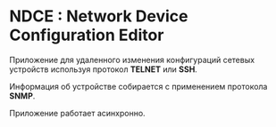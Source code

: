 # NDCE : Network Device Configuration Editor

Приложение для удаленного изменения конфигураций сетевых устройств используя протокол **TELNET** или **SSH**.

Информация об устройстве собирается с применением протокола **SNMP**.

Приложение работает асинхронно.
